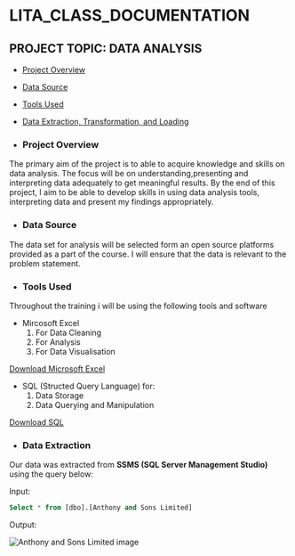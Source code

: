 # LITA_CLASS_DOCUMENTATION
## PROJECT TOPIC: DATA ANALYSIS
   - [Project Overview](#Project-Overview)
   
   - [Data Source](#Data-Source)

   - [Tools Used](#Tools-Used)
 
   - [Data Extraction, Transformation, and Loading](#Data-Extraction-Transformation-and-Loading)
 
- ### Project Overview
The primary aim of the project is to able to acquire knowledge and skills on data analysis. The focus will be on understanding,presenting and interpreting data adequately to get meaningful results. By the end of this project, I aim to be able to develop skills in using data analysis tools, interpreting data and present my findings appropriately.
 
- ### Data Source
The data set for analysis will be selected form an open source platforms provided as a part of the course. I will ensure that the data is relevant to the problem statement.

- ### Tools Used
Throughout the training i will be using the following tools and software

- Mircosoft Excel
  1. For Data Cleaning
  2. For Analysis
  3. For Data Visualisation
   
[Download Microsoft Excel](https://microsoft-excel-2016.en.download.it/#google_vignette)
    
- SQL (Structed Query Language) for:
   1. Data Storage
   2. Data Querying and Manipulation
    
[Download SQL](https://www.microsoft.com/en-us/sql-server/sql-server-downloads)

- ### Data Extraction

Our data was extracted from **SSMS (SQL Server Management Studio)** using the query below:

Input:
```SQL 
Select * from [dbo].[Anthony and Sons Limited]
```

Output:

![Anthony and Sons Limited image](https://github.com/user-attachments/assets/b1298dfa-464a-42f2-9643-0f3dc57995fb)
